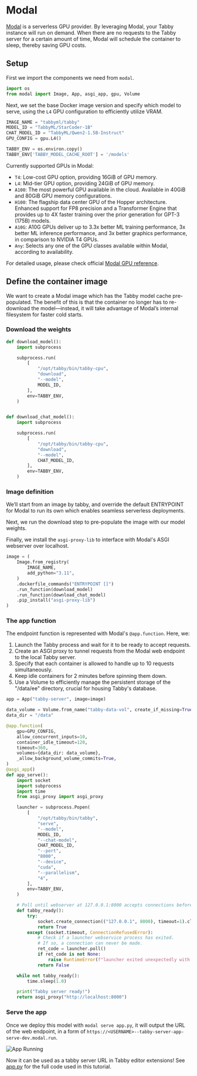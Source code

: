 # Modal

[Modal](https://modal.com/) is a serverless GPU provider. By leveraging Modal, your Tabby instance will run on demand. When there are no requests to the Tabby server for a certain amount of time, Modal will schedule the container to sleep, thereby saving GPU costs.

## Setup

First we import the components we need from `modal`.

```python
import os
from modal import Image, App, asgi_app, gpu, Volume
```

Next, we set the base Docker image version and specify which model to serve, using the `L4` GPU configuration to efficiently utilize VRAM.

```python
IMAGE_NAME = "tabbyml/tabby"
MODEL_ID = "TabbyML/StarCoder-1B"
CHAT_MODEL_ID = "TabbyML/Qwen2-1.5B-Instruct"
GPU_CONFIG = gpu.L4()

TABBY_ENV = os.environ.copy()
TABBY_ENV['TABBY_MODEL_CACHE_ROOT'] = '/models'
```

Currently supported GPUs in Modal:

- `T4`: Low-cost GPU option, providing 16GiB of GPU memory.
- `L4`: Mid-tier GPU option, providing 24GiB of GPU memory.
- `A100`: The most powerful GPU available in the cloud. Available in 40GiB and 80GiB GPU memory configurations.
- `H100`: The flagship data center GPU of the Hopper architecture. Enhanced support for FP8 precision and a Transformer Engine that provides up to 4X faster training over the prior generation for GPT-3 (175B) models.
- `A10G`: A10G GPUs deliver up to 3.3x better ML training performance, 3x better ML inference performance, and 3x better graphics performance, in comparison to NVIDIA T4 GPUs.
- `Any`: Selects any one of the GPU classes available within Modal, according to availability.

For detailed usage, please check official [Modal GPU reference](https://modal.com/docs/reference/modal.gpu).

## Define the container image

We want to create a Modal image which has the Tabby model cache pre-populated.
The benefit of this is that the container no longer has to re-download the model—instead,
it will take advantage of Modal’s internal filesystem for faster cold starts.

### Download the weights

```python
def download_model():
    import subprocess

    subprocess.run(
        [
            "/opt/tabby/bin/tabby-cpu",
            "download",
            "--model",
            MODEL_ID,
        ],
        env=TABBY_ENV,
    )


def download_chat_model():
    import subprocess

    subprocess.run(
        [
            "/opt/tabby/bin/tabby-cpu",
            "download",
            "--model",
            CHAT_MODEL_ID,
        ],
        env=TABBY_ENV,
    )

```

### Image definition

We’ll start from an image by tabby, and override the default ENTRYPOINT for Modal to run its own which enables seamless serverless deployments.

Next, we run the download step to pre-populate the image with our model weights.

Finally, we install the `asgi-proxy-lib` to interface with Modal's ASGI webserver over localhost.

```python
image = (
    Image.from_registry(
        IMAGE_NAME,
        add_python="3.11",
    )
    .dockerfile_commands("ENTRYPOINT []")
    .run_function(download_model)
    .run_function(download_chat_model)
    .pip_install("asgi-proxy-lib")
)
```

### The app function

The endpoint function is represented with Modal's `@app.function`. Here, we:

1. Launch the Tabby process and wait for it to be ready to accept requests.
2. Create an ASGI proxy to tunnel requests from the Modal web endpoint to the local Tabby server.
3. Specify that each container is allowed to handle up to 10 requests simultaneously.
4. Keep idle containers for 2 minutes before spinning them down.
5. Use a Volume to efficiently manage the persistent storage of the "/data/ee" directory, crucial for housing Tabby's database.

```python
app = App("tabby-server", image=image)

data_volume = Volume.from_name("tabby-data-vol", create_if_missing=True)
data_dir = "/data"

@app.function(
    gpu=GPU_CONFIG,
    allow_concurrent_inputs=10,
    container_idle_timeout=120,
    timeout=360,
    volumes={data_dir: data_volume},
    _allow_background_volume_commits=True,
)
@asgi_app()
def app_serve():
    import socket
    import subprocess
    import time
    from asgi_proxy import asgi_proxy

    launcher = subprocess.Popen(
        [
            "/opt/tabby/bin/tabby",
            "serve",
            "--model",
            MODEL_ID,
            "--chat-model",
            CHAT_MODEL_ID,
            "--port",
            "8000",
            "--device",
            "cuda",
            "--parallelism",
            "4",
        ],
        env=TABBY_ENV,
    )

    # Poll until webserver at 127.0.0.1:8000 accepts connections before running inputs.
    def tabby_ready():
        try:
            socket.create_connection(("127.0.0.1", 8000), timeout=1).close()
            return True
        except (socket.timeout, ConnectionRefusedError):
            # Check if a launcher webservice process has exited.
            # If so, a connection can never be made.
            ret_code = launcher.poll()
            if ret_code is not None:
                raise RuntimeError(f"launcher exited unexpectedly with code {ret_code}")
            return False

    while not tabby_ready():
        time.sleep(1.0)

    print("Tabby server ready!")
    return asgi_proxy("http://localhost:8000")
```

### Serve the app

Once we deploy this model with `modal serve app.py`, it will output the URL of the web endpoint, in a form of `https://<USERNAME>--tabby-server-app-serve-dev.modal.run`.

![App Running](./app-running.png)

Now it can be used as a tabby server URL in Tabby editor extensions!
See [app.py](https://github.com/TabbyML/tabby/blob/main/website/docs/quick-start/installation/modal/app.py) for the full code used in this tutorial.
